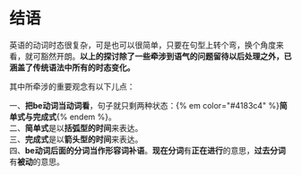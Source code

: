 # 结语

英语的动词时态很复杂，可是也可以很简单，只要在句型上转个弯，换个角度来看，就可豁然开朗。**以上的探讨除了一些牵涉到语气的问题留待以后处理之外，已涵盖了传统语法中所有的时态变化。**

其中所牵涉的重要观念有以下儿点：

一、**把be动词当动词看**，句子就只剩两种状态：{% em color="#4183c4" %}**简单式与完成式**{% endem %}。  
二、**简单式**是以**括弧型的时间**来表达。  
三、**完成式**是以**箭头型的时间**来表达。  
四、**be动词后面的分词当作形容词补语**。**现在分词**有**正在进行**的意思，**过去分词**有**被动**的意思。 
